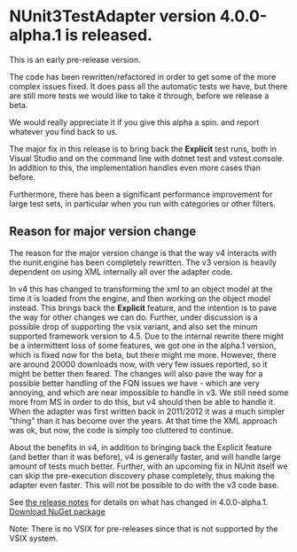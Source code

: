 # NUnit3TestAdapter version 4.0.0-alpha.1 is released.

This is an early pre-release version.

The code has been rewritten/refactored in order to get some of the more complex issues fixed. It does pass all the automatic tests we have, but there are still more tests we would like to take it through, before we release a beta.

We would really appreciate it if you give this alpha a spin. and report whatever you find back to us.

The major fix in this release is to bring back the **Explicit** test runs, both in Visual Studio and on the command line with dotnet test and vstest.console. In addition to this, the implementation handles even more cases than before.

Furthermore, there has been a significant performance improvement for large test sets, in particular when you run with categories or other filters.

## Reason for major version change

The reason for the major version change is that the way v4 interacts with the nunit.engine has been completely rewritten. The v3 version is heavily dependent on using XML internally all over the adapter code.

In v4 this has changed to transforming the xml to an object model at the time it is loaded from the engine, and then working on the object model instead. This brings back the **Explicit** feature, and the intention is to pave the way for other changes we can do. Further, under discussion is a possible drop of supporting the vsix variant, and also set the minum supported framework version to 4.5. Due to the internal rewrite there might be a intermittent loss of some features, we got one in the alpha.1 version, which is fixed now for the beta, but there might me more. However, there are around 20000 downloads now, with very few issues reported, so it might be better then feared. The changes will also pave the way for a possible better handling of the FQN issues we have - which are very annoying, and which are near impossible to handle in v3. We still need some more from MS in order to do this, but v4 should then be able to handle it. When the adapter was first written back in 2011/2012 it was a much simpler "thing" than it has become over the years. At that time the XML approach was ok, but now, the code is simply too cluttered to continue.

About the benefits in v4, in addition to bringing back the Explicit feature (and better than it was before), v4 is generally faster, and will handle large amount of tests much better. Further, with an upcoming fix in NUnit itself we can skip the pre-execution discovery phase completely, thus making the adapter even faster. This will not be possible to do with the v3 code base.
  
See [the release notes](https://docs.nunit.org/articles/vs-test-adapter/Adapter-Release-Notes.html#nunit3-test-adapter-for-visual-studio---version-400-alpha1---july-12-2020) for details on what has changed in 4.0.0-alpha.1.  
[Download NuGet package](https://www.nuget.org/packages/NUnit3TestAdapter/4.0.0-alpha.1)

Note:  There is no VSIX for pre-releases since that is not supported by the VSIX system. 
